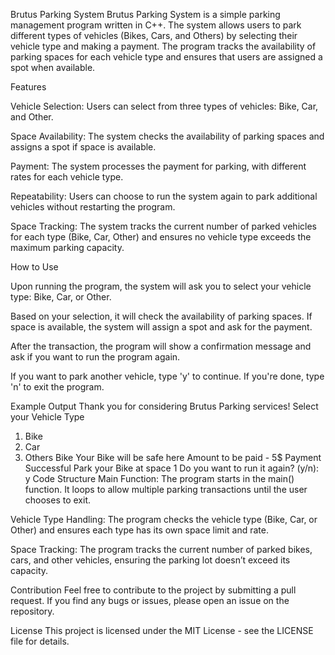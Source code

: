 Brutus Parking System
Brutus Parking System is a simple parking management program written in C++. The system allows users to park different types of vehicles (Bikes, Cars, and Others) by selecting their vehicle type and making a payment. The program tracks the availability of parking spaces for each vehicle type and ensures that users are assigned a spot when available.

Features

Vehicle Selection: Users can select from three types of vehicles: Bike, Car, and Other.

Space Availability: The system checks the availability of parking spaces and assigns a spot if space is available.

Payment: The system processes the payment for parking, with different rates for each vehicle type.

Repeatability: Users can choose to run the system again to park additional vehicles without restarting the program.

Space Tracking: The system tracks the current number of parked vehicles for each type (Bike, Car, Other) and ensures no vehicle type exceeds the maximum parking capacity.

How to Use

Upon running the program, the system will ask you to select your vehicle type: Bike, Car, or Other.

Based on your selection, it will check the availability of parking spaces. If space is available, the system will assign a spot and ask for the payment.

After the transaction, the program will show a confirmation message and ask if you want to run the program again.

If you want to park another vehicle, type 'y' to continue. If you're done, type 'n' to exit the program.

Example Output
Thank you for considering Brutus Parking services!
Select your Vehicle Type
1. Bike
2. Car
3. Others
Bike
Your Bike will be safe here
Amount to be paid - 5$
Payment Successful
Park your Bike at space 1
Do you want to run it again? (y/n): y
Code Structure
Main Function: The program starts in the main() function. It loops to allow multiple parking transactions until the user chooses to exit.

Vehicle Type Handling: The program checks the vehicle type (Bike, Car, or Other) and ensures each type has its own space limit and rate.

Space Tracking: The program tracks the current number of parked bikes, cars, and other vehicles, ensuring the parking lot doesn’t exceed its capacity.

Contribution
Feel free to contribute to the project by submitting a pull request. If you find any bugs or issues, please open an issue on the repository.

License
This project is licensed under the MIT License - see the LICENSE file for details.
